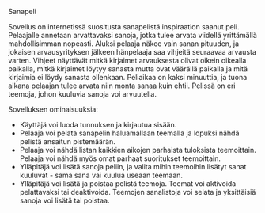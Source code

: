 Sanapeli

Sovellus on internetissä suositusta sanapelistä inspiraation saanut peli. Pelaajalle annetaan arvattavaksi sanoja, jotka tulee arvata viidellä yrittämällä mahdollisimman nopeasti. Aluksi pelaaja näkee vain sanan pituuden, ja jokaisen arvausyrityksen jälkeen hänpelaaja saa vihjeitä seuraavaa arvausta varten. Vihjeet näyttävät mitkä kirjaimet arvauksesta olivat oikein oikealla paikalla, mitkä kirjaimet löytyy sanasta mutta ovat väärällä paikalla ja mitä kirjaimia ei löydy sanasta ollenkaan. Peliaikaa on kaksi minuuttia, ja tuona aikana pelaajan tulee arvata niin monta sanaa kuin ehtii. Pelissä on eri teemoja, johon kuuluvia sanoja voi arvuutella.

Sovelluksen ominaisuuksia:
 - Käyttäjä voi luoda tunnuksen ja kirjautua sisään.
 - Pelaaja voi pelata sanapelin haluamallaan teemalla ja lopuksi nähdä pelistä ansaitun pistemäärän.
 - Pelaaja voi nähdä listan kaikkien aikojen parhaista tuloksista teemoittain. Pelaaja voi nähdä myös omat parhaat suoritukset teemoittain.
 - Ylläpitäjä voi lisätä sanoja peliin, ja valita mihin teemoihin lisätyt sanat kuuluvat - sama sana vai kuulua useaan teemaan.
 - Ylläpitäjä voi lisätä ja poistaa pelistä teemoja. Teemat voi aktivoida pelattavaksi tai deaktivoida. Teemojen sanalistoja voi selata ja yksittäisiä sanoja voi lisätä tai poistaa.

